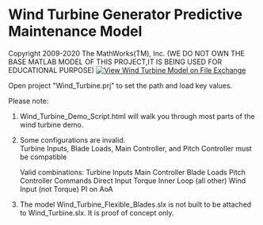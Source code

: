 # **Wind Turbine Generator Predictive Maintenance Model**
Copyright 2009-2020 The MathWorks(TM), Inc.
(WE DO NOT OWN THE BASE MATLAB MODEL OF THIS PROJECT,IT IS BEING USED FOR EDUCATIONAL PURPOSE)
[![View Wind Turbine Model on File Exchange](https://www.mathworks.com/matlabcentral/images/matlab-file-exchange.svg)](https://www.mathworks.com/matlabcentral/fileexchange/25752-wind-turbine-model)

Open project "Wind_Turbine.prj" to set the path and load key values.

Please note:

1. Wind_Turbine_Demo_Script.html will walk you through most parts of the wind turbine demo.  

2. Some configurations are invalid.  
   Turbine Inputs, Blade Loads, Main Controller, and Pitch Controller must be compatible
	
	Valid combinations:	
	Turbine Inputs	Main Controller	Blade Loads	Pitch Controller
	Commands	Direct Input	Torque		Inner Loop
	(all other)	Wind Input	(not Torque)	PI on AoA

3. The model Wind_Turbine_Flexible_Blades.slx is not built to be 
attached to Wind_Turbine.slx.  It is proof of concept only.

